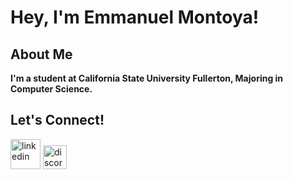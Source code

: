 # Hey, I'm Emmanuel Montoya!
## About Me
<b>I'm a student at California State University Fullerton, Majoring in Computer Science.</b>
## Let's Connect!

[<img width="48" height="48" src="https://img.icons8.com/color/48/linkedin.png" alt="linkedin"/>][linkedin]
[<img width="38" height="38" src="https://uxwing.com/wp-content/themes/uxwing/download/brands-and-social-media/discord-square-color-icon.svg" alt="discord"/>][discord]

[linkedin]:https://www.linkedin.com/in/eemont
[discord]:http://discordapp.com/users/266374551451992064
